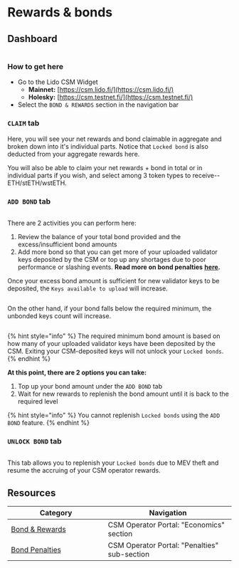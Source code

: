 # Rewards & bonds

## Dashboard

<figure><img src="../../.gitbook/assets/image (1) (2).png" alt=""><figcaption></figcaption></figure>

### How to get here

* Go to the Lido CSM Widget
  * **Mainnet:** [https://csm.lido.fi/](https://csm.lido.fi/)
  * **Holesky:** [https://csm.testnet.fi/](https://csm.testnet.fi/)
* Select the `BOND & REWARDS` section in the navigation bar

### `CLAIM` tab

Here, you will see your net rewards and bond claimable in aggregate and broken down into it's individual parts. Notice that `Locked bond` is also deducted from your aggregate rewards here.

You will also be able to claim your net rewards + bond in total or in individual parts if you wish, and select among 3 token types to receive--ETH/stETH/wstETH.

### `ADD BOND` tab

<figure><img src="../../.gitbook/assets/image (181).png" alt=""><figcaption></figcaption></figure>

There are 2 activities you can perform here:

1. Review the balance of your total bond provided and the excess/insufficient bond amounts
2. Add more bond so that you can get more of your uploaded validator keys deposited by the CSM or top up any shortages due to poor performance or slashing events. **Read more on bond penalties** [**here**](https://operatorportal.lido.fi/modules/community-staking-module#block-3951aa72ba1e471bafe95b40fef65d2b)**.**

Once your excess bond amount is sufficient for new validator keys to be deposited, the `Keys available to upload` will increase.

<figure><img src="../../.gitbook/assets/image (182).png" alt=""><figcaption></figcaption></figure>

On the other hand, if your bond falls below the required minimum, the unbonded keys count will increase.

<figure><img src="../../.gitbook/assets/image (183).png" alt=""><figcaption></figcaption></figure>

{% hint style="info" %}
The required minimum bond amount is based on how many of your uploaded validator keys have been deposited by the CSM. Exiting your CSM-deposited keys will not unlock your `Locked bonds`.
{% endhint %}

**At this point, there are 2 options you can take:**

1. Top up your bond amount under the `ADD BOND` tab
2. Wait for new rewards to replenish the bond  amount until it is back to the required level

{% hint style="info" %}
You cannot replenish `Locked bonds` using the `ADD BOND` feature.
{% endhint %}

### `UNLOCK BOND` tab

<figure><img src="../../.gitbook/assets/image (184).png" alt=""><figcaption></figcaption></figure>

This tab allows you to replenish your `Locked bonds` due to MEV theft and resume the accruing of your CSM operator rewards.

## Resources

<table><thead><tr><th width="202">Category</th><th>Navigation</th></tr></thead><tbody><tr><td><a href="https://operatorportal.lido.fi/modules/community-staking-module#block-88e6d7eca6364a758541dc1ee66a278f">Bond &#x26; Rewards</a></td><td> CSM Operator Portal: "Economics" section</td></tr><tr><td><a href="https://operatorportal.lido.fi/modules/community-staking-module#block-3951aa72ba1e471bafe95b40fef65d2b">Bond Penalties</a></td><td>CSM Operator Portal: "Penalties" sub-section</td></tr></tbody></table>
